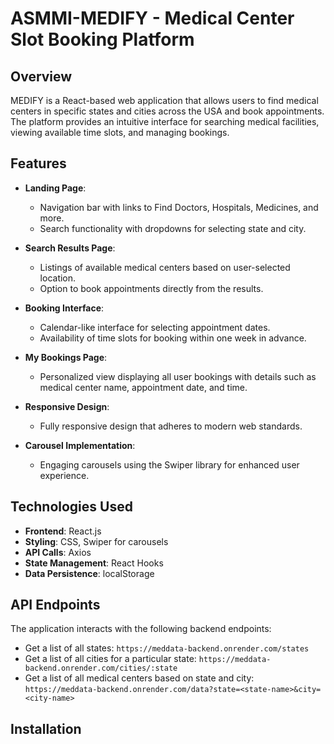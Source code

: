 # ASMMI-MEDIFY - Medical Center Slot Booking Platform

## Overview

MEDIFY is a React-based web application that allows users to find medical centers in specific states and cities across the USA and book appointments. The platform provides an intuitive interface for searching medical facilities, viewing available time slots, and managing bookings.

## Features

- **Landing Page**:
  - Navigation bar with links to Find Doctors, Hospitals, Medicines, and more.
  - Search functionality with dropdowns for selecting state and city.

- **Search Results Page**:
  - Listings of available medical centers based on user-selected location.
  - Option to book appointments directly from the results.

- **Booking Interface**:
  - Calendar-like interface for selecting appointment dates.
  - Availability of time slots for booking within one week in advance.

- **My Bookings Page**:
  - Personalized view displaying all user bookings with details such as medical center name, appointment date, and time.

- **Responsive Design**:
  - Fully responsive design that adheres to modern web standards.

- **Carousel Implementation**:
  - Engaging carousels using the Swiper library for enhanced user experience.

## Technologies Used

- **Frontend**: React.js
- **Styling**: CSS, Swiper for carousels
- **API Calls**: Axios
- **State Management**: React Hooks
- **Data Persistence**: localStorage

## API Endpoints

The application interacts with the following backend endpoints:

- Get a list of all states: `https://meddata-backend.onrender.com/states`
- Get a list of all cities for a particular state: `https://meddata-backend.onrender.com/cities/:state`
- Get a list of all medical centers based on state and city: `https://meddata-backend.onrender.com/data?state=<state-name>&city=<city-name>`

## Installation

